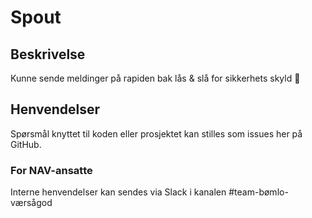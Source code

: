 # Spout
## Beskrivelse
Kunne sende meldinger på rapiden bak lås & slå for sikkerhets skyld 🔐

## Henvendelser
Spørsmål knyttet til koden eller prosjektet kan stilles som issues her på GitHub.

### For NAV-ansatte
Interne henvendelser kan sendes via Slack i kanalen #team-bømlo-værsågod